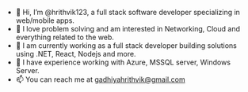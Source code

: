 - 👋 Hi, I’m @hrithvik123, a full stack software developer specializing in web/mobile apps.
- 👀 I love problem solving and am interested in Networking, Cloud and everything related to the web.
- 🌱 I am currently working as a full stack developer building solutions using .NET, React, Nodejs and more.
- 🌱 I have experience working with Azure, MSSQL server, Windows Server.
- 📫 You can reach me at gadhiyahrithvik@gmail.com

<!---
hrithvik123/hrithvik123 is a ✨ special ✨ repository because its `README.md` (this file) appears on your GitHub profile.
You can click the Preview link to take a look at your changes.
--->
